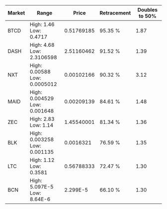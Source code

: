 | Market | Range | Price| Retracement | Doubles to 50% |
| --- | --- | --- | --- | --- |
| BTCD | High: 1.46<br />Low: 0.4717 | 0.51769185 | 95.35 % | 1.87 |
| DASH | High: 4.68<br />Low: 2.3106598 | 2.51160462 | 91.52 % | 1.39 |
| NXT | High: 0.00588<br />Low: 0.0005012 | 0.00102166 | 90.32 % | 3.12 |
| MAID | High: 0.004529<br />Low: 0.001648 | 0.00209139 | 84.61 % | 1.48 |
| ZEC | High: 2.83<br />Low: 1.14 | 1.45540001 | 81.34 % | 1.36 |
| BLK | High: 0.003258<br />Low: 0.001135 | 0.0016321 | 76.59 % | 1.35 |
| LTC | High: 1.12<br />Low: 0.3581 | 0.56788333 | 72.47 % | 1.30 |
| BCN | High: 5.097E-5<br />Low: 8.64E-6 | 2.299E-5 | 66.10 % | 1.30 |
